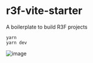 # r3f-vite-starter
A boilerplate to build R3F projects

```
yarn
yarn dev
```


![image](https://i.ibb.co.com/SXgyC8vf/image.png)
